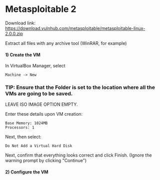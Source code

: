 # Metasploitable 2

Download link: https://download.vulnhub.com/metasploitable/metasploitable-linux-2.0.0.zip

Extract all files with any archive tool (WinRAR, for example)

#### 1) Create the VM

In VirtualBox Manager, select

    Machine -> New

### TIP: Ensure that the Folder is set to the location where all the VMs are going to be saved.

LEAVE ISO IMAGE OPTION EMPTY.

Enter these details upon VM creation:

    Base Memory: 1024MB
    Processors: 1

Next, then select:

    Do Not Add a Virtual Hard Disk

Next, confirm that everything looks correct and click Finish. (Ignore the warning prompt by clicking "Continue")

#### 2) Configure the VM

